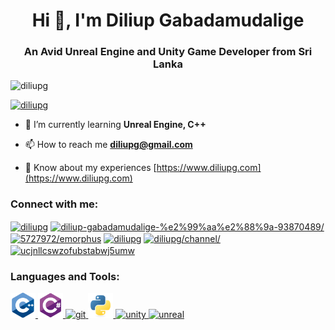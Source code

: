 <h1 align="center">Hi 👋, I'm Diliup Gabadamudalige</h1>
<h3 align="center">An Avid Unreal Engine and Unity Game Developer from Sri Lanka</h3>

<p align="left"> <img src="https://komarev.com/ghpvc/?username=diliupg&label=Profile%20views&color=0e75b6&style=flat" alt="diliupg" /> </p>

<p align="left"> <a href="https://github.com/ryo-ma/github-profile-trophy"><img src="https://github-profile-trophy.vercel.app/?username=diliupg" alt="diliupg" /></a> </p>

- 🌱 I’m currently learning **Unreal Engine, C++**

- 📫 How to reach me **diliupg@gmail.com**

- 📄 Know about my experiences [https://www.diliupg.com](https://www.diliupg.com)

<h3 align="left">Connect with me:</h3>
<p align="left">
<a href="https://twitter.com/diliupg" target="blank"><img align="center" src="https://raw.githubusercontent.com/rahuldkjain/github-profile-readme-generator/master/src/images/icons/Social/twitter.svg" alt="diliupg" height="30" width="40" /></a>
<a href="https://linkedin.com/in/diliup-gabadamudalige-%e2%99%aa%e2%88%9a-93870489/" target="blank"><img align="center" src="https://raw.githubusercontent.com/rahuldkjain/github-profile-readme-generator/master/src/images/icons/Social/linked-in-alt.svg" alt="diliup-gabadamudalige-%e2%99%aa%e2%88%9a-93870489/" height="30" width="40" /></a>
<a href="https://stackoverflow.com/users/5727972/emorphus" target="blank"><img align="center" src="https://raw.githubusercontent.com/rahuldkjain/github-profile-readme-generator/master/src/images/icons/Social/stack-overflow.svg" alt="5727972/emorphus" height="30" width="40" /></a>
<a href="https://fb.com/diliupg" target="blank"><img align="center" src="https://raw.githubusercontent.com/rahuldkjain/github-profile-readme-generator/master/src/images/icons/Social/facebook.svg" alt="diliupg" height="30" width="40" /></a>
<a href="https://instagram.com/diliupg/channel/" target="blank"><img align="center" src="https://raw.githubusercontent.com/rahuldkjain/github-profile-readme-generator/master/src/images/icons/Social/instagram.svg" alt="diliupg/channel/" height="30" width="40" /></a>
<a href="https://www.youtube.com/c/ucjnllcswzofubstabwj5umw" target="blank"><img align="center" src="https://raw.githubusercontent.com/rahuldkjain/github-profile-readme-generator/master/src/images/icons/Social/youtube.svg" alt="ucjnllcswzofubstabwj5umw" height="30" width="40" /></a>
</p>

<h3 align="left">Languages and Tools:</h3>
<p align="left"> <a href="https://www.w3schools.com/cpp/" target="_blank" rel="noreferrer"> <img src="https://raw.githubusercontent.com/devicons/devicon/master/icons/cplusplus/cplusplus-original.svg" alt="cplusplus" width="40" height="40"/> </a> <a href="https://www.w3schools.com/cs/" target="_blank" rel="noreferrer"> <img src="https://raw.githubusercontent.com/devicons/devicon/master/icons/csharp/csharp-original.svg" alt="csharp" width="40" height="40"/> </a> <a href="https://git-scm.com/" target="_blank" rel="noreferrer"> <img src="https://www.vectorlogo.zone/logos/git-scm/git-scm-icon.svg" alt="git" width="40" height="40"/> </a> <a href="https://www.python.org" target="_blank" rel="noreferrer"> <img src="https://raw.githubusercontent.com/devicons/devicon/master/icons/python/python-original.svg" alt="python" width="40" height="40"/> </a> <a href="https://unity.com/" target="_blank" rel="noreferrer"> <img src="https://www.vectorlogo.zone/logos/unity3d/unity3d-icon.svg" alt="unity" width="40" height="40"/> </a> <a href="https://unrealengine.com/" target="_blank" rel="noreferrer"> <img src="https://raw.githubusercontent.com/kenangundogan/fontisto/036b7eca71aab1bef8e6a0518f7329f13ed62f6b/icons/svg/brand/unreal-engine.svg" alt="unreal" width="40" height="40"/> </a> </p>
